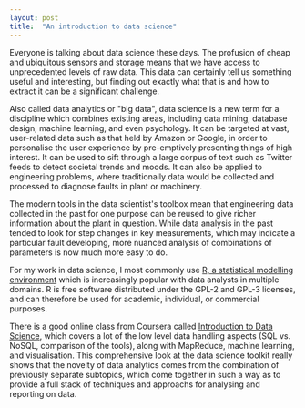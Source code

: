 ```yaml
---
layout: post
title:  "An introduction to data science"
---
```


Everyone is talking about data science these days. The profusion of cheap and ubiquitous sensors and storage means that we have access to unprecedented levels of raw data. This data can certainly tell us something useful and interesting, but finding out exactly what that is and how to extract it can be a significant challenge.

Also called data analytics or "big data", data science is a new term for a discipline which combines existing areas, including data mining, database design, machine learning, and even psychology. It can be targeted at vast, user-related data such as that held by Amazon or Google, in order to personalise the user experience by pre-emptively presenting things of high interest. It can be used to sift through a large corpus of text such as Twitter feeds to detect societal trends and moods. It can also be applied to engineering problems, where traditionally data would be collected and processed to diagnose faults in plant or machinery. 

The modern tools in the data scientist's toolbox mean that engineering data collected in the past for one purpose can be reused to give richer information about the plant in question. While data analysis in the past tended to look for step changes in key measurements, which may indicate a particular fault developing, more nuanced analysis of combinations of parameters is now much more easy to do.

For my work in data science, I most commonly use [R, a statistical modelling environment][rpage] which is increasingly popular with data analysts in multiple domains. R is free software distributed under the GPL-2 and GPL-3 licenses, and can therefore be used for academic, individual, or commercial purposes.

There is a good online class from Coursera called [Introduction to Data Science][coursera], which covers a lot of the low level data handling aspects (SQL vs. NoSQL, comparison of the tools), along with MapReduce, machine learning, and visualisation. This comprehensive look at the data science toolkit really shows that the novelty of data analytics comes from the combination of previously separate subtopics, which come together in such a way as to provide a full stack of techniques and approachs for analysing and reporting on data.

[rpage]:     http://www.r-project.org/
[coursera]:  https://www.coursera.org/course/datasci



